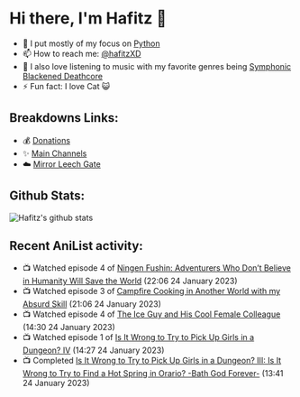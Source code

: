 # Hi there, I'm Hafitz 👋
- 🐍 I put mostly of my focus on [Python](https://python.org)
- 📫 How to reach me: [@hafitzXD](https://t.me/hafitzXD)
- 🎵 I also love listening to music with my favorite genres being [Symphonic Blackened Deathcore](https://youtu.be/qyYmS_iBcy4)
- ⚡ Fun fact: I love Cat 😺

## Breakdowns Links:
- 💰 [Donations](https://t.me/TheBreakdowns/2)
- ✨ [Main Channels](https://t.me/TheBreakdowns)
- ☁️ [Mirror Leech Gate](https://t.me/BreakdownsGate)

## Github Stats:
![Hafitz's github stats](https://github-readme-stats.vercel.app/api?username=breakdowns&show_icons=true&count_private=true&bg_color=00000000&text_color=777)

## Recent AniList activity:
<!-- ANILIST_ACTIVITY:start -->

-   📺 Watched episode 4 of [Ningen Fushin: Adventurers Who Don’t Believe in Humanity Will Save the World](https://anilist.co/anime/137909) (22:06 24 January 2023)
-   📺 Watched episode 3 of [Campfire Cooking in Another World with my Absurd Skill](https://anilist.co/anime/156067) (21:06 24 January 2023)
-   📺 Watched episode 4 of [The Ice Guy and His Cool Female Colleague](https://anilist.co/anime/151252) (14:30 24 January 2023)
-   📺 Watched episode 1 of [Is It Wrong to Try to Pick Up Girls in a Dungeon? IV](https://anilist.co/anime/129196) (14:27 24 January 2023)
-   📺 Completed [Is It Wrong to Try to Pick Up Girls in a Dungeon? III: Is It Wrong to Try to Find a Hot Spring in Orario? -Bath God Forever-](https://anilist.co/anime/127368) (13:41 24 January 2023)

<!-- ANILIST_ACTIVITY:end -->
